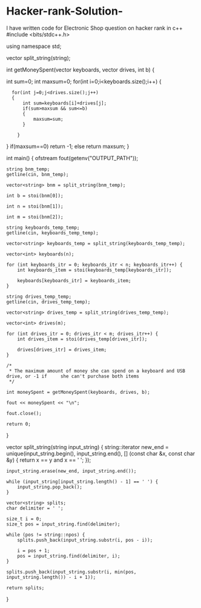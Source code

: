 # Hacker-rank-Solution-
I have written code for Electronic Shop question on hacker rank in c++
#include <bits/stdc++.h>

using namespace std;

vector<string> split_string(string);

 
 int getMoneySpent(vector<int> keyboards, vector<int> drives, int b) {

  int sum=0;
  int maxsum=0;
  for(int i=0;i<keyboards.size();i++)
  {
    
      for(int j=0;j<drives.size();j++)
      {
          int sum=keyboards[i]+drives[j];
          if(sum>maxsum && sum<=b)
          {
              maxsum=sum;
          }
          
        }
  }
  if(maxsum==0) return -1;
  else
  return maxsum;
 }


int main()
{
    ofstream fout(getenv("OUTPUT_PATH"));

    string bnm_temp;
    getline(cin, bnm_temp);

    vector<string> bnm = split_string(bnm_temp);

    int b = stoi(bnm[0]);

    int n = stoi(bnm[1]);

    int m = stoi(bnm[2]);

    string keyboards_temp_temp;
    getline(cin, keyboards_temp_temp);

    vector<string> keyboards_temp = split_string(keyboards_temp_temp);

    vector<int> keyboards(n);

    for (int keyboards_itr = 0; keyboards_itr < n; keyboards_itr++) {
        int keyboards_item = stoi(keyboards_temp[keyboards_itr]);

        keyboards[keyboards_itr] = keyboards_item;
    }

    string drives_temp_temp;
    getline(cin, drives_temp_temp);

    vector<string> drives_temp = split_string(drives_temp_temp);

    vector<int> drives(m);

    for (int drives_itr = 0; drives_itr < m; drives_itr++) {
        int drives_item = stoi(drives_temp[drives_itr]);

        drives[drives_itr] = drives_item;
    }

    /*
     * The maximum amount of money she can spend on a keyboard and USB drive, or -1 if     she can't purchase both items
     */

    int moneySpent = getMoneySpent(keyboards, drives, b);

    fout << moneySpent << "\n";

    fout.close();

    return 0;
}

vector<string> split_string(string input_string) {
    string::iterator new_end = unique(input_string.begin(), input_string.end(), [] (const char &x, const char &y) {
        return x == y and x == ' ';
    });

    input_string.erase(new_end, input_string.end());

    while (input_string[input_string.length() - 1] == ' ') {
        input_string.pop_back();
    }

    vector<string> splits;
    char delimiter = ' ';

    size_t i = 0;
    size_t pos = input_string.find(delimiter);

    while (pos != string::npos) {
        splits.push_back(input_string.substr(i, pos - i));

        i = pos + 1;
        pos = input_string.find(delimiter, i);
    }

    splits.push_back(input_string.substr(i, min(pos, input_string.length()) - i + 1));

    return splits;
}
